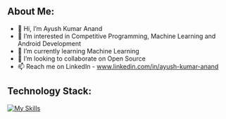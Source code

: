## About Me:
- 👋 Hi, I’m Ayush Kumar Anand
- 👀 I’m interested in Competitive Programming, Machine Learning and Android Development
- 🌱 I’m currently learning Machine Learning
- 💞️ I’m looking to collaborate on Open Source
- 📫 Reach me on LinkedIn - www.linkedin.com/in/ayush-kumar-anand

## Technology Stack:
[![My Skills](https://skillicons.dev/icons?i=py,cpp,mysql,dart,flutter,androidstudio,git,github)](https://skillicons.dev)

<!---
ayushk-1801/ayushk-1801 is a ✨ special ✨ repository because its `README.md` (this file) appears on your GitHub profile.
You can click the Preview link to take a look at your changes.
--->

